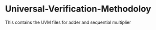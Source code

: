 # Universal-Verification-Methodoloy
 This contains the UVM files for adder and sequential multiplier
